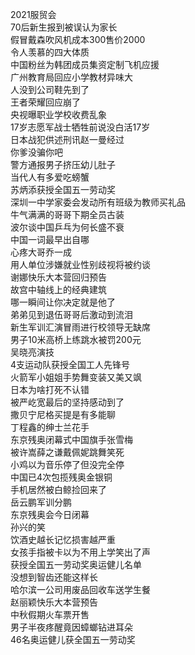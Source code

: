 2021服贸会  
70后新生报到被误认为家长  
假冒戴森吹风机成本300售价2000  
令人羡慕的四大体质  
中国粉丝为韩团成员集资定制飞机应援  
广州教育局回应小学教材异味大  
人没到公司鞋先到了  
王者荣耀回应崩了  
央视曝职业学校收费乱象  
17岁志愿军战士牺牲前说没白活17岁  
日本战犯供述刑讯赵一曼经过  
你爹没骗你吧  
警方通报男子挤压幼儿肚子  
当代人有多爱吃螃蟹  
苏炳添获授全国五一劳动奖  
深圳一中学家委会发动所有班级为教师买礼品  
牛气满满的哥哥下期全员古装  
波尔谈中国乒乓为何长盛不衰  
中国一词最早出自哪  
心疼大哥乔一成  
用人单位涉嫌就业性别歧视将被约谈  
谢娜快乐大本营回归预告  
故宫中轴线上的经典建筑  
哪一瞬间让你决定就是他了  
弟弟见到退伍哥哥后激动到流泪  
新生军训汇演冒雨进行校领导无缺席  
男子10米高桥上练跳水被罚200元  
吴晓亮演技  
4支运动队获授全国工人先锋号  
火箭军小姐姐手势舞变装又美又飒  
日本为啥打死不认错  
被严屹宽最后的坚持感动到了  
撒贝宁尼格买提是有多能聊  
丁程鑫的绅士兰花手  
东京残奥闭幕式中国旗手张雪梅  
被许嵩薛之谦戴佩妮跳舞笑死  
小鸡以为音乐停了但没完全停  
中国已4次包揽残奥金银铜  
手机居然被白鲸捡回来了  
岳云鹏军训分鹏  
东京残奥会今日闭幕  
孙兴的笑  
饮酒史越长记忆损害越严重  
女孩手指被卡以为不用上学笑出了声  
获授全国五一劳动奖奥运健儿名单  
没想到智齿还能这样长  
哈尔滨一公司用废品回收车送学生餐  
赵丽颖快乐大本营预告  
中秋假期火车票开售  
男子半夜疼醒竟因蟑螂钻进耳朵  
46名奥运健儿获全国五一劳动奖  
